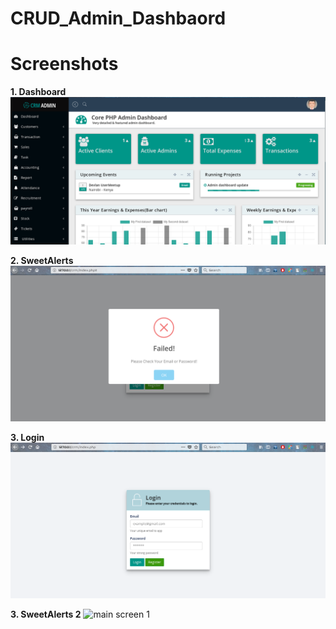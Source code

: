 # CRUD_Admin_Dashbaord<br>

# Screenshots<br>
<b>1. Dashboard</b>
![main screen 1](https://github.com/MartMbithi/CRUD_Admin_Dashbaord/blob/master/1.png)

<b>2. SweetAlerts</b>
![main screen 1](https://github.com/MartMbithi/CRUD_Admin_Dashbaord/blob/master/2.png)

<b>3. Login</b>
![main screen 1](https://github.com/MartMbithi/CRUD_Admin_Dashbaord/blob/master/3.png)

<b>3. SweetAlerts 2</b>
![main screen 1](https://github.com/MartMbithi/CRUD_Admin_Dashboard/blob/master/Task.png)





